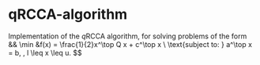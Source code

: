 # qRCCA-algorithm
Implementation of the $q$RCCA algorithm, for solving problems of the form
&&
\min &f(x) =  \frac{1}{2}x^\top Q x + c^\top x \\
\text{subject to: } a^\top x = b, \, l \leq x \leq u.
$$

